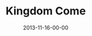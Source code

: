 ---
layout: message
category: message
series: "Kingdom Come"
title: "Kingdom Come"
date: 2013-11-16-00-00
message_id: 831
audio: "http://s3.amazonaws.com/crossroads-media/messages/audio/111613forweb.mp3"
audio-duration: "48:56"
tag: 
 - brian-tome
 - journey
 - kingdom-come
 - crossroads-church
explicit: false
---